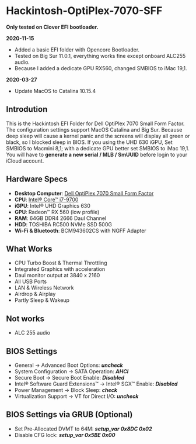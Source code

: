 # Hackintosh-OptiPlex-7070-SFF
**Only tested on Clover EFI bootloader.**

**2020-11-15**
* Added a basic EFI folder with Opencore Bootloader. 
* Tested on Big Sur 11.0.1, everything works fine except onboard ALC255 audio.
* Because I added a dedicate GPU RX560, changed SMBIOS to iMac 19,1.

**2020-03-27**
* Update MacOS to Catalina 10.15.4

## Introdution
This is the Hackintosh EFI Folder for Dell OptiPlex 7070 Small Form Factor. The configuration settings support MacOS Catalina and Big Sur. 
Because deep sleep will cause a kernel panic and the screens will display all green or black, so I blocked sleep in BIOS. 
If you using the UHD 630 iGPU, Set SMBIOS to Macmini 8,1; with a dedicate GPU better set SMBIOS to iMac 19,1. 
You will have to **generate a new serial / MLB / SmUUID** before login to your iCloud account.

## Hardware Specs
* **Desktop Computer**: [Dell OptiPlex 7070 Small Form Factor](https://www.dell.com/tc/business/p/optiplex-7070-desktop/pd) 
* **CPU**: [Intel® Core™ i7-9700](https://ark.intel.com/content/www/us/en/ark/products/191792/intel-core-i7-9700-processor-12m-cache-up-to-4-70-ghz.html)
* **iGPU**: Intel® UHD Graphics 630
* **GPU**: Radeon™ RX 560 (low profile)
* **RAM**: 64GB DDR4 2666 Daul Channel
* **HDD**: TOSHIBA RC500 NVMe SSD 500G
* **Wi-Fi & Bluetooth**: BCM943602CS with NGFF Adapter

## What Works
* CPU Turbo Boost & Thermal Throttling
* Integrated Graphics with acceleration
* Daul monitor output at 3840 x 2160
* All USB Ports
* LAN & Wireless Network
* Airdrop & Airplay
* Partly Sleep & Wakeup

## Not works
* ALC 255 audio

## BIOS Settings
* General → Advanced Boot Options: ***uncheck***
* System Configuration → SATA Operation: ***AHCI***
* Secure Boot → Secure Boot Enable: ***Disabled***
* Intel® Software Guard Extensions™ → Intel® SGX™ Enable: ***Disabled***
* Power Management → Block Sleep: ***check***
* Virtualization Support → VT for Direct I/O: ***uncheck***

## BIOS Settings via GRUB (Optional)
* Set Pre-Allocated DVMT to 64M: 
***setup_var 0x8DC 0x02***
* Disable CFG lock: 
***setup_var 0x5BE 0x00***
